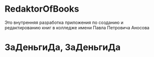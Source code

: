 # RedaktorOfBooks
Это внутренняя разработка приложения по созданию и редактированию книг в колледже имени Павла Петровича Аносова
# ЗаДеньгиДа, ЗаДеньгиДа
